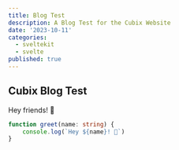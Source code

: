 ```yaml
---
title: Blog Test
description: A Blog Test for the Cubix Website
date: '2023-10-11'
categories:
  - sveltekit
  - svelte
published: true
---
```


## Cubix Blog Test

Hey friends! 👋

```ts
function greet(name: string) {
	console.log(`Hey ${name}! 👋`)
}
```
